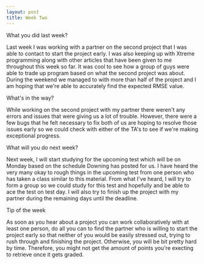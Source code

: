 ```yaml
---
layout: post
title: Week Two
---
```


What you did last week?

Last week I was working with a partner on the second project that I was able to contact to start the project early. I was also keeping up with Xtreme programming along with other articles that have been given to me throughout this week so far. It was cool to see how a group of guys were able to trade up program based on what the second project was about. During the weekend we managed to with more than half of the project and I am hoping that we're able to accurately find the expected RMSE value.

What's in the way?

While working on the second project with my partner there weren't any errors and issues that were giving us a lot of trouble. However, there were a few bugs that he felt necessary to fix both of us are hoping to resolve those issues early so we could check with either of the TA's to see if we're making exceptional progress.

What will you do next week?

Next week, I will start studying for the upcoming test which will be on Monday based on the schedule Downing has posted for us. I have heard the very many okay to rough things in the upcoming test from one person who has taken a class similar to this material. From what I've heard, I will try to form a group so we could study for this test and hopefully and be able to ace the test on test day. I will also try to finish up the project with my partner during the remaining days until the deadline.

Tip of the week

As soon as you hear about a project you can work collaboratively with at least one person, do all you can to find the partner who is willing to start the project early so that neither of you would be easily stressed out, trying to rush through and finishing the project. Otherwise, you will be bit pretty hard by time. Therefore, you might not get the amount of points you're execting to retrieve once it gets graded.
